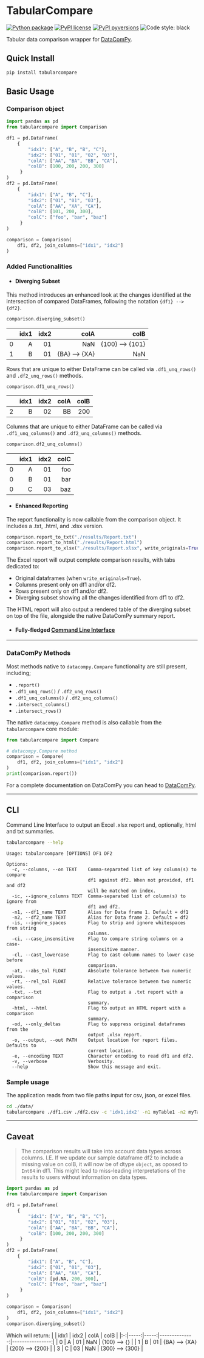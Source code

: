 # TabularCompare

[![Python package](https://github.com/erich-hs/tabularcompare/actions/workflows/python-package.yml/badge.svg)](https://github.com/erich-hs/tabularcompare/actions/workflows/python-package.yml) [![PyPI license](https://img.shields.io/pypi/l/tabularcompare)](https://pypi.python.org/pypi/tabularcompare/) [![PyPI pyversions](https://img.shields.io/pypi/pyversions/tabularcompare.svg)](https://img.shields.io/pypi/pyversions/tabularcompare) ![Code style: black](https://img.shields.io/badge/code%20style-black-000000.svg)

Tabular data comparison wrapper for [DataComPy](https://capitalone.github.io/datacompy/).

## Quick Install
```bash
pip install tabularcompare
```

## Basic Usage

### Comparison object
```python
import pandas as pd
from tabularcompare import Comparison

df1 = pd.DataFrame(
    {
        "idx1": ["A", "B", "B", "C"],
        "idx2": ["01", "01", "02", "03"],
        "colA": ["AA", "BA", "BB", "CA"],
        "colB": [100, 200, 200, 300]
     }
)
df2 = pd.DataFrame(
    {
        "idx1": ["A", "B", "C"],
        "idx2": ["01", "01", "03"],
        "colA": ["AA", "XA", "CA"],
        "colB": [101, 200, 300],
        "colC": ["foo", "bar", "baz"]
     }
)

comparison = Comparison(
    df1, df2, join_columns=["idx1", "idx2"]
)
```
### Added Functionalities
- #### Diverging Subset
This method introduces an enhanced look at the changes identified at the intersection of compared DataFrames, following the notation ```{df1} --> {df2}```.
```python
comparison.diverging_subset()
```
|   | idx1 | idx2 |          colA |            colB |
|:-:|-----:|-----:|--------------:|----------------:|
| 0 | A    | 01   | NaN           | {100} --> {101} |
| 1 | B    | 01   | {BA} --> {XA} | NaN             |

Rows that are unique to either DataFrame can be called via ```.df1_unq_rows()``` and ```.df2_unq_rows()``` methods.

```python
comparison.df1_unq_rows()
```
|   | idx1 | idx2 |	colA | colB |
|:-:|-----:|-----:|-----:|-----:|
| 2 |	B  |  02  |  BB  |	200 |

Columns that are unique to either DataFrame can be called via ```.df1_unq_columns()``` and ```.df2_unq_columns()``` methods.

```python
comparison.df2_unq_columns()
```
|   | idx1 | idx2 |	 colC |
|:-:|-----:|-----:|------:|
| 0 |	A  |  01  |  foo  |
| 0 |	B  |  01  |  bar  |
| 0 |	C  |  03  |  baz  |

- #### Enhanced Reporting
The report functionality is now callable from the comparison object. It includes a .txt, .html, and .xlsx version.
```python
comparison.report_to_txt("./results/Report.txt")
comparison.report_to_html("./results/Report.html")
comparison.report_to_xlsx("./results/Report.xlsx", write_originals=True)
```
The Excel report will output complete comparison results, with tabs dedicated to:
* Original dataframes (when ```write_originals=True```).
* Columns present only on df1 and/or df2.
* Rows present only on df1 and/or df2.
* Diverging subset showing all the changes identified from df1 to df2.

The HTML report will also output a rendered table of the diverging subset on top of the file, alongside the native DataComPy summary report.

- #### Fully-fledged [Command Line Interface](#CLI)
---
### DataComPy Methods
Most methods native to ```datacompy.Compare``` functionality are still present, including;
* ```.report()```
* ```.df1_unq_rows()``` / ```.df2_unq_rows()```
* ```.df1_unq_columns()``` / ```.df2_unq_columns()```
* ```.intersect_columns()```
* ```.intersect_rows()```

The native ```datacompy.Compare``` method is also callable from the ```tabularcompare``` core module:
```python
from tabularcompare import Compare

# datacompy.Compare method
comparison = Compare(
    df1, df2, join_columns=["idx1", "idx2"]
)
print(comparison.report())
```
For a complete documentation on DataComPy you can head to [DataComPy](https://capitalone.github.io/datacompy/).

-----
## CLI
Command Line Interface to output an Excel .xlsx report and, optionally, html and txt summaries.
```bash
tabularcompare --help
```

```
Usage: tabularcompare [OPTIONS] DF1 DF2

Options:
  -c, --columns, --on TEXT    Comma-separated list of key column(s) to compare
                              df1 against df2. When not provided, df1 and df2
                              will be matched on index.
  -ic, --ignore_columns TEXT  Comma-separated list of column(s) to ignore from
                              df1 and df2.
  -n1, --df1_name TEXT        Alias for Data frame 1. Default = df1
  -n2, --df2_name TEXT        Alias for Data frame 2. Default = df2
  -is, --ignore_spaces        Flag to strip and ignore whitespaces from string
                              columns.
  -ci, --case_insensitive     Flag to compare string columns on a case-
                              insensitive manner.
  -cl, --cast_lowercase       Flag to cast column names to lower case before
                              comparison.
  -at, --abs_tol FLOAT        Absolute tolerance between two numeric values.
  -rt, --rel_tol FLOAT        Relative tolerance between two numeric values.
  -txt, --txt                 Flag to output a .txt report with a comparison
                              summary.
  -html, --html               Flag to output an HTML report with a comparison
                              summary.
  -od, --only_deltas          Flag to suppress original dataframes from the
                              output .xlsx report.
  -o, --output, --out PATH    Output location for report files. Defaults to
                              current location.
  -e, --encoding TEXT         Character encoding to read df1 and df2.
  -v, --verbose               Verbosity.
  --help                      Show this message and exit.
```

### Sample usage
The application reads from two file paths input for csv, json, or excel files.
```bash
cd ./data/
tabularcompare ./df1.csv ./df2.csv -c 'idx1,idx2' -n1 myTable1 -n2 myTable2 -o ../results/
```

-----
## Caveat
> The comparison results will take into account data types across columns. I.E. If we update our sample dataframe df2 to include a missing value on colB, it will now be of dtype ```object```, as oposed to ```Int64``` in df1. This might lead to miss-leading interpretations of the results to users without information on data types.

```python
import pandas as pd
from tabularcompare import Comparison

df1 = pd.DataFrame(
    {
        "idx1": ["A", "B", "B", "C"],
        "idx2": ["01", "01", "02", "03"],
        "colA": ["AA", "BA", "BB", "CA"],
        "colB": [100, 200, 200, 300]
     }
)
df2 = pd.DataFrame(
    {
        "idx1": ["A", "B", "C"],
        "idx2": ["01", "01", "03"],
        "colA": ["AA", "XA", "CA"],
        "colB": [pd.NA, 200, 300],
        "colC": ["foo", "bar", "baz"]
     }
)

comparison = Comparison(
    df1, df2, join_columns=["idx1", "idx2"]
)
comparison.diverging_subset()
```
Which will return:
|   | idx1 | idx2 |          colA |            colB |
|:-:|-----:|-----:|--------------:|----------------:|
| 0 | A    | 01   | NaN           | {100} --> {}    |
| 1 | B    | 01   | {BA} --> {XA} | {200} --> {200} |
| 3 | C    | 03   | NaN           | {300} --> {300} |
